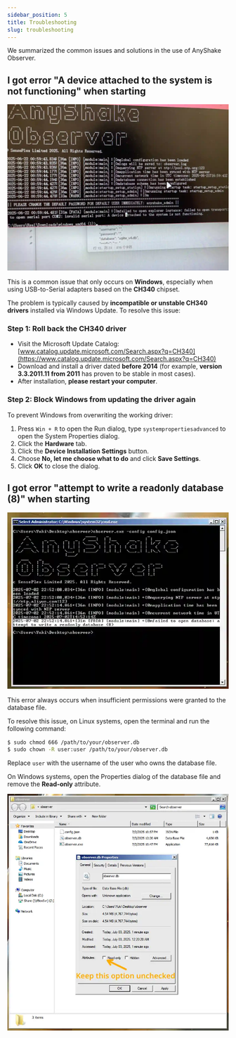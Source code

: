 ```yaml
---
sidebar_position: 5
title: Troubleshooting
slug: troubleshooting
---
```


We summarized the common issues and solutions in the use of AnyShake Observer.

## I got error "A device attached to the system is not functioning" when starting

![Device Not Functioning](img/troubleshooting/device-not-functioning.webp)

This is a common issue that only occurs on **Windows**, especially when using USB-to-Serial adapters based on the **CH340** chipset.

The problem is typically caused by **incompatible or unstable CH340 drivers** installed via Windows Update. To resolve this issue:

### Step 1: Roll back the CH340 driver

- Visit the Microsoft Update Catalog: [www.catalog.update.microsoft.com/Search.aspx?q=CH340](https://www.catalog.update.microsoft.com/Search.aspx?q=CH340)
- Download and install a driver dated **before 2014** (for example, **version 3.3.2011.11 from 2011** has proven to be stable in most cases).
- After installation, **please restart your computer**.

### Step 2: Block Windows from updating the driver again

To prevent Windows from overwriting the working driver:

1. Press `Win + R` to open the Run dialog, type `systempropertiesadvanced` to open the System Properties dialog.
2. Click the **Hardware** tab.
3. Click the **Device Installation Settings** button.
4. Choose **No, let me choose what to do** and click **Save Settings**.
5. Click **OK** to close the dialog.

## I got error "attempt to write a readonly database (8)" when starting

![Database Readonly error](img/troubleshooting/database-readonly.webp)

This error always occurs when insufficient permissions were granted to the database file.

To resolve this issue, on Linux systems, open the terminal and run the following command:

```bash
$ sudo chmod 666 /path/to/your/observer.db
$ sudo chown -R user:user /path/to/your/observer.db
```

Replace `user` with the username of the user who owns the database file.

On Windows systems, open the Properties dialog of the database file and remove the **Read-only** attribute.

![Keep Read-only Unchecked](img/troubleshooting//uncheck-readonly.webp)
